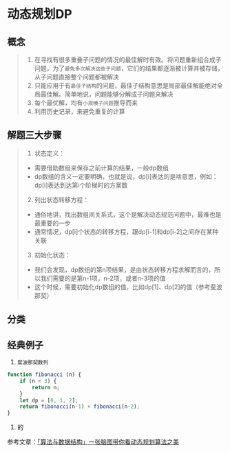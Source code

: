 # 动态规划DP

## 概念

>1. 在寻找有很多重叠子问题的情况的最佳解时有效。将问题重新组合成子问题，为了`避免多次解决这些子问题`，它们的结果都逐渐被计算并被存储，从子问题直接整个问题都被解决
>2. 只能应用于有`最佳子结构`的问题，最佳子结构意思是局部最佳解能绝对全局最佳解。简单地说，问题能够分解成子问题来解决
>3. 每个最优解，均有`小规模子问题`推导而来
>4. 利用历史记录，来避免重复的计算

## 解题三大步骤

> 1. 状态定义：
>
> * 需要借助数组来保存之前计算的结果，一般dp数组
> * dp数组的含义一定要明确，也就是说，dp[i]表达的是啥意思，例如：dp[i]表达到达第i个阶梯时的方案数
>
> 2. 列出状态转移方程：
>
> * 通俗地讲，找出数组间关系式，这个是解决动态规范问题中，最难也是最重要的一步
> * 通常情况，dp[i]个状态的转移方程，跟dp[i-1]和dp[i-2]之间存在某种关联
>
> 3. 初始化状态：
>
> * 我们会发现，dp数组的第n项结果，是由状态转移方程求解而言的，所以我们需要的是第n-1项，n-2项，或者n-3项的值
> * 这个时候，需要初始化dp数组的值，比如dp[1]、dp[2]的值（参考斐波那契）

## 分类



## 经典例子

1. `斐波那契数列`

```javascript
function fibonacci (n) {
    if (n < 3) {
        return n;
    }
    let dp = [0, 1, 2];
    return fibonacci(n-1) + fibonacci(n-2);
}
```



1. 的



参考文章：[「算法与数据结构」一张脑图带你看动态规划算法之美](https://juejin.cn/post/6872115031501340679)